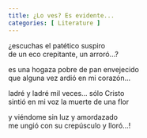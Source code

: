 ```yaml
---
title: ¿Lo ves? Es evidente...
categories: [ Literature ]
---
```


¿escuchas el patético suspiro<br>
de un eco crepitante, un arroró...?<br>

es una hogaza pobre de pan envejecido<br>
que alguna vez ardió en mi corazón...<br>

ladré y ladré mil veces... sólo Cristo<br>
sintió en mi voz la muerte de una flor<br>

y viéndome sin luz y amordazado <br>
me ungió con su crepúsculo y lloró...!



